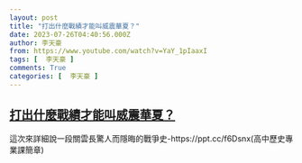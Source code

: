 ```yaml
---
layout: post
title: "打出什麼戰績才能叫威震華夏？"
date: 2023-07-26T04:40:56.000Z
author: 李天豪
from: https://www.youtube.com/watch?v=YaY_1pIaaxI
tags: [  李天豪 ]
comments: True
categories: [  李天豪 ]
---
```

<!--1690346456000-->
[打出什麼戰績才能叫威震華夏？](https://www.youtube.com/watch?v=YaY_1pIaaxI)
------

<div>
這次來詳細說一段關雲長驚人而隱晦的戰爭史-https://ppt.cc/f6Dsnx(高中歷史專業課簡章)
</div>
